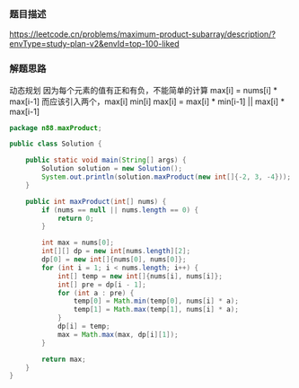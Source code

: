 ### 题目描述

https://leetcode.cn/problems/maximum-product-subarray/description/?envType=study-plan-v2&envId=top-100-liked

### 解题思路

动态规划
因为每个元素的值有正和有负，不能简单的计算 max[i] = nums[i] * max[i-1]
而应该引入两个，max[i] min[i] max[i] = max[i] * min[i-1] || max[i] * max[i-1]

```java
package n88.maxProduct;

public class Solution {

    public static void main(String[] args) {
        Solution solution = new Solution();
        System.out.println(solution.maxProduct(new int[]{-2, 3, -4}));
    }

    public int maxProduct(int[] nums) {
        if (nums == null || nums.length == 0) {
            return 0;
        }

        int max = nums[0];
        int[][] dp = new int[nums.length][2];
        dp[0] = new int[]{nums[0], nums[0]};
        for (int i = 1; i < nums.length; i++) {
            int[] temp = new int[]{nums[i], nums[i]};
            int[] pre = dp[i - 1];
            for (int a : pre) {
                temp[0] = Math.min(temp[0], nums[i] * a);
                temp[1] = Math.max(temp[1], nums[i] * a);
            }
            dp[i] = temp;
            max = Math.max(max, dp[i][1]);
        }

        return max;
    }
}

```